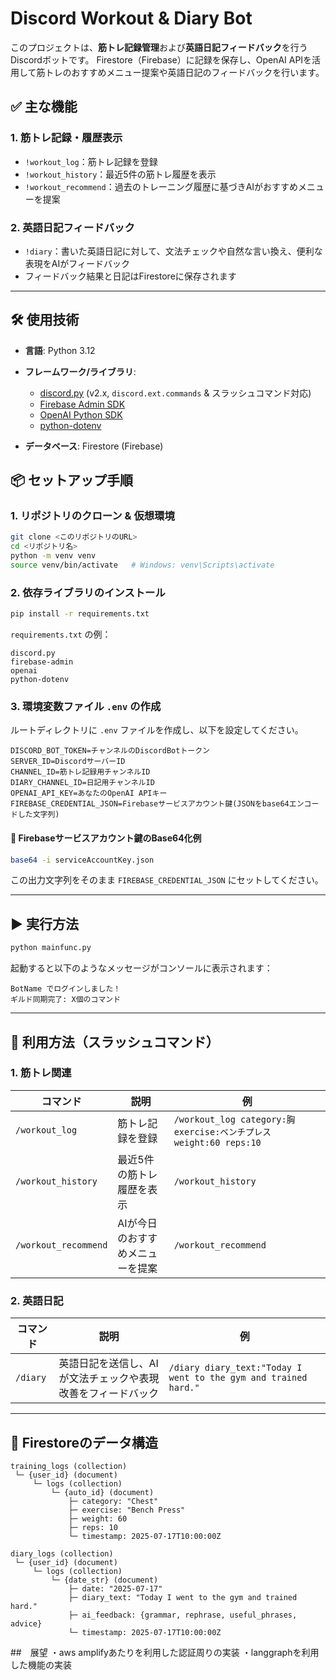 

# Discord Workout & Diary Bot

このプロジェクトは、**筋トレ記録管理**および**英語日記フィードバック**を行うDiscordボットです。
Firestore（Firebase）に記録を保存し、OpenAI APIを活用して筋トレのおすすめメニュー提案や英語日記のフィードバックを行います。



## ✅ 主な機能

### 1. 筋トレ記録・履歴表示

* `!workout_log`：筋トレ記録を登録
* `!workout_history`：最近5件の筋トレ履歴を表示
* `!workout_recommend`：過去のトレーニング履歴に基づきAIがおすすめメニューを提案

### 2. 英語日記フィードバック

* `!diary`：書いた英語日記に対して、文法チェックや自然な言い換え、便利な表現をAIがフィードバック
* フィードバック結果と日記はFirestoreに保存されます

---

## 🛠️ 使用技術

* **言語**: Python 3.12
* **フレームワーク/ライブラリ**:

  * [discord.py](https://discordpy.readthedocs.io/en/stable/) (v2.x, `discord.ext.commands` & スラッシュコマンド対応)
  * [Firebase Admin SDK](https://firebase.google.com/docs/admin/setup)
  * [OpenAI Python SDK](https://pypi.org/project/openai/)
  * [python-dotenv](https://pypi.org/project/python-dotenv/)
* **データベース**: Firestore (Firebase)


## 📦 セットアップ手順

### 1. リポジトリのクローン & 仮想環境

```bash
git clone <このリポジトリのURL>
cd <リポジトリ名>
python -m venv venv
source venv/bin/activate   # Windows: venv\Scripts\activate
```

### 2. 依存ライブラリのインストール

```bash
pip install -r requirements.txt
```

`requirements.txt` の例：

```
discord.py
firebase-admin
openai
python-dotenv
```

### 3. 環境変数ファイル `.env` の作成

ルートディレクトリに `.env` ファイルを作成し、以下を設定してください。

```env
DISCORD_BOT_TOKEN=チャンネルのDiscordBotトークン
SERVER_ID=DiscordサーバーID
CHANNEL_ID=筋トレ記録用チャンネルID
DIARY_CHANNEL_ID=日記用チャンネルID
OPENAI_API_KEY=あなたのOpenAI APIキー
FIREBASE_CREDENTIAL_JSON=Firebaseサービスアカウント鍵(JSONをbase64エンコードした文字列)
```

#### 🔹 Firebaseサービスアカウント鍵のBase64化例

```bash
base64 -i serviceAccountKey.json
```

この出力文字列をそのまま `FIREBASE_CREDENTIAL_JSON` にセットしてください。

---

## ▶️ 実行方法

```bash
python mainfunc.py
```

起動すると以下のようなメッセージがコンソールに表示されます：

```
BotName でログインしました！
ギルド同期完了: X個のコマンド
```

---

## 💬 利用方法（スラッシュコマンド）

### 1. 筋トレ関連

| コマンド                 | 説明                | 例                                                           |
| -------------------- | ----------------- | ----------------------------------------------------------- |
| `/workout_log`       | 筋トレ記録を登録          | `/workout_log category:胸 exercise:ベンチプレス weight:60 reps:10` |
| `/workout_history`   | 最近5件の筋トレ履歴を表示     | `/workout_history`                                          |
| `/workout_recommend` | AIが今日のおすすめメニューを提案 | `/workout_recommend`                                        |

### 2. 英語日記

| コマンド     | 説明                              | 例                                                               |
| -------- | ------------------------------- | --------------------------------------------------------------- |
| `/diary` | 英語日記を送信し、AIが文法チェックや表現改善をフィードバック | `/diary diary_text:"Today I went to the gym and trained hard."` |

---

## 🔖 Firestoreのデータ構造

```
training_logs (collection)
 └─ {user_id} (document)
     └─ logs (collection)
         └─ {auto_id} (document)
             ├─ category: "Chest"
             ├─ exercise: "Bench Press"
             ├─ weight: 60
             ├─ reps: 10
             └─ timestamp: 2025-07-17T10:00:00Z

diary_logs (collection)
 └─ {user_id} (document)
     └─ logs (collection)
         └─ {date_str} (document)
             ├─ date: "2025-07-17"
             ├─ diary_text: "Today I went to the gym and trained hard."
             ├─ ai_feedback: {grammar, rephrase, useful_phrases, advice}
             └─ timestamp: 2025-07-17T10:00:00Z
```

##　展望
・aws amplifyあたりを利用した認証周りの実装
・langgraphを利用した機能の実装